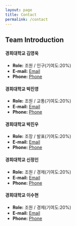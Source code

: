 ```yaml
---
layout: page
title: Contact
permalink: /contact
---
```


## Team Introduction

#### 경희대학교 김영욱
- **Role:** 조원 / 인구(기여도:20%)
- **E-mail:** [Email](mailto:duddnrdl10205@khu.ac.kr)
- **Phone:** [Phone](tel:010-9967-8342)
  
#### 경희대학교 박진영
- **Role:** 조원 / 교통(기여도:20%)
- **E-mail:** [Email](mailto:parkjy0701@naver.com)
- **Phone:** [Phone](tel:010-2244-3971)
  
#### 경희대학교 박진우
- **Role:** 조장 / 발표(기여도:20%)
- **E-mail:** [Email](mailto:p_jinwoo98@naver.com)
- **Phone:** [Phone](tel:010-6365-2801)
  
#### 경희대학교 신정인
- **Role:** 조원 / 경제(기여도:20%)
- **E-mail:** [Email](mailto:3728e@khu.ac.kr)
- **Phone:** [Phone](tel:010-6552-5099)

#### 경희대학교 이수현
- **Role:** 조원 / 경제(기여도:20%)
- **E-mail:** [Email](mailto:dltngus011208@khu.ac.kr)
- **Phone:** [Phone](tel:010-3910-9609)
